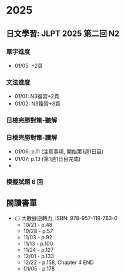 # 2025

## 日文學習: JLPT 2025 第二回 N2

### 單字進度

- 01/05: +2頁

### 文法進度

- 01/01: N3複習+2頁
- 01/02: N3複習+3頁

### 日檢完勝對策-聽解


### 日檢完勝對策-讀解

- 01/06: p.11 (注意事項, 開始第1週1日目)
- 01/07: p.13 (第1週1日目完成)
- 


### 模擬試題 6 回



## 閱讀書單

- ( ) 大數據逆轉力, ISBN: 978-957-119-763-0
  - 10/21 - p.48
  - 10/28 - p.57
  - 11/03 - p.92
  - 11/13 - p.100
  - 11/24 - p.127
  - 12/01 - p.133
  - 12/22 - p.158, Chapter 4 END
  - 01/05 - p.178
  


